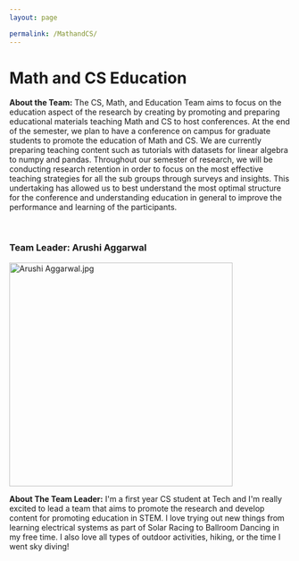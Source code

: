```yaml
---
layout: page

permalink: /MathandCS/
---
```


<h1> Math and CS Education</h1>
<p><strong>About the Team:</strong> The CS, Math, and Education Team aims to focus on the education aspect of the research by creating by promoting and preparing educational materials teaching Math and CS to host conferences. At the end of the semester, we plan to have a conference on campus for graduate students to promote the education of Math and CS. We are currently preparing teaching content such as tutorials with datasets for linear algebra to numpy and pandas. Throughout our semester of research, we will be conducting research retention in order to focus on the most effective teaching strategies for all the sub groups through surveys and insights. This undertaking has allowed us to best understand the most optimal structure for the conference and understanding education in general to improve the performance and learning of the participants.</p>
<br/>
<h3>Team Leader: Arushi Aggarwal</h3>
<img src="/website/images/Arushi%20Aggarwal.jpg?raw=true" alt="Arushi Aggarwal.jpg"
     width="400">
<p><strong>About The Team Leader:</strong>  I'm a first year CS student at Tech and I'm really excited to lead a team that aims to promote the research and develop content for promoting education in STEM. I love trying out new things from learning electrical systems as part of Solar Racing to Ballroom Dancing in my free time. I also love all types of outdoor activities, hiking, or the time I went sky diving!</p>
<br/>
<!-- 
<h3>Team Leader: Nadimul Bhuyan</h3>
<img src="/website/images/Nadimul.jpg?raw=true" alt="Nadimul.jpg"
     width="400">
<p><strong>About The Team Leader:</strong>  My hobbies include working out, cooking and hanging out with friends. I like to binge new tv shows and play soccer. An interesting fact about myself is that I have a vast knowledge of subjects that may seem trivial to others.</p> -->
